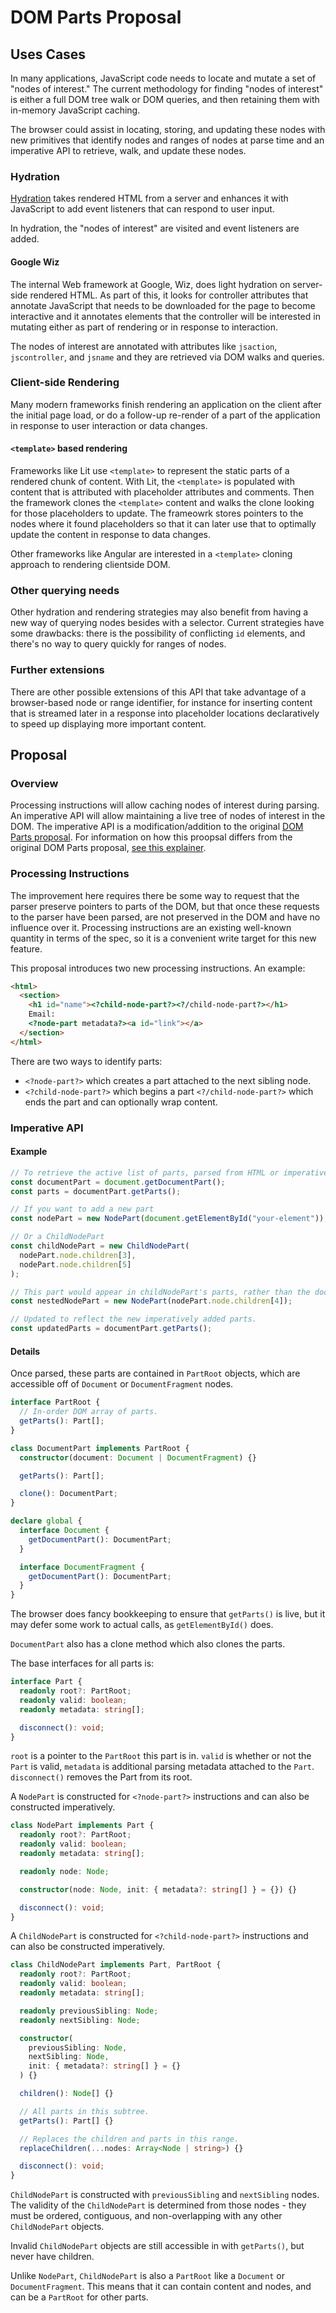 # DOM Parts Proposal

## Uses Cases

In many applications, JavaScript code needs to locate and mutate a set of "nodes of interest." The current methodology for finding "nodes of interest" is either a full DOM tree walk or DOM queries, and then retaining them with in-memory JavaScript caching.

The browser could assist in locating, storing, and updating these nodes with new primitives that identify nodes and ranges of nodes at parse time and an imperative API to retrieve, walk, and update these nodes.

### Hydration

[Hydration](<https://en.wikipedia.org/wiki/Hydration_(web_development)>) takes rendered HTML from a server and enhances it with JavaScript to add event listeners that can respond to user input.

In hydration, the "nodes of interest" are visited and event listeners are added.

#### Google Wiz

The internal Web framework at Google, Wiz, does light hydration on server-side rendered HTML. As part of this, it looks for controller attributes that annotate JavaScript that needs to be downloaded for the page to become interactive and it annotates elements that the controller will be interested in mutating either as part of rendering or in response to interaction.

The nodes of interest are annotated with attributes like `jsaction`, `jscontroller`, and `jsname` and they are retrieved via DOM walks and queries.

### Client-side Rendering

Many modern frameworks finish rendering an application on the client after the initial page load, or do a follow-up re-render of a part of the application in response to user interaction or data changes.

#### `<template>` based rendering

Frameworks like Lit use `<template>` to represent the static parts of a rendered chunk of content. With Lit, the `<template>` is populated with content that is attributed with placeholder attributes and comments. Then the framework clones the `<template>` content and walks the clone looking for those placeholders to update. The frameowrk stores pointers to the nodes where it found placeholders so that it can later use that to optimally update the content in response to data changes.

Other frameworks like Angular are interested in a `<template>` cloning approach to rendering clientside DOM.

### Other querying needs

Other hydration and rendering strategies may also benefit from having a new way of querying nodes besides with a selector. Current strategies have some drawbacks: there is the possibility of conflicting `id` elements, and there's no way to query quickly for ranges of nodes.

### Further extensions

There are other possible extensions of this API that take advantage of a browser-based node or range identifier, for instance for inserting content that is streamed later in a response into placeholder locations declaratively to speed up displaying more important content.

## Proposal

### Overview

Processing instructions will allow caching nodes of interest during parsing. An imperative API will allow maintaining a live tree of nodes of interest in the DOM. The imperative API is a modification/addition to the original [DOM Parts proposal](https://github.com/WICG/webcomponents/blob/gh-pages/proposals/DOM-Parts.md). For information on how this proopsal differs from the original DOM Parts proposal, [see this explainer](./dom_parts_differences.md).

### Processing Instructions

The improvement here requires there be some way to request that the parser preserve pointers to parts of the DOM, but that once these requests to the parser have been parsed, are not preserved in the DOM and have no influence over it.
Processing instructions are an existing well-known quantity in terms of the spec, so it is a convenient write target for this new feature.

This proposal introduces two new processing instructions. An example:

```html
<html>
  <section>
    <h1 id="name"><?child-node-part?><?/child-node-part?></h1>
    Email:
    <?node-part metadata?><a id="link"></a>
  </section>
</html>
```

There are two ways to identify parts:

- `<?node-part?>` which creates a part attached to the next sibling node.
- `<?child-node-part?>` which begins a part `<?/child-node-part?>` which ends the part and can optionally wrap content.

### Imperative API

#### Example

```js
// To retrieve the active list of parts, parsed from HTML or imperatively.
const documentPart = document.getDocumentPart();
const parts = documentPart.getParts();

// If you want to add a new part
const nodePart = new NodePart(document.getElementById("your-element"));

// Or a ChildNodePart
const childNodePart = new ChildNodePart(
  nodePart.node.children[3],
  nodePart.node.children[5]
);

// This part would appear in childNodePart's parts, rather than the document part.
const nestedNodePart = new NodePart(nodePart.node.children[4]);

// Updated to reflect the new imperatively added parts.
const updatedParts = documentPart.getParts();
```

#### Details

Once parsed, these parts are contained in `PartRoot` objects, which are accessible off of `Document` or `DocumentFragment` nodes.

```ts
interface PartRoot {
  // In-order DOM array of parts.
  getParts(): Part[];
}

class DocumentPart implements PartRoot {
  constructor(document: Document | DocumentFragment) {}

  getParts(): Part[];

  clone(): DocumentPart;
}

declare global {
  interface Document {
    getDocumentPart(): DocumentPart;
  }

  interface DocumentFragment {
    getDocumentPart(): DocumentPart;
  }
}
```

The browser does fancy bookkeeping to ensure that `getParts()` is live, but it may defer some work to actual calls, as `getElementById()` does.

`DocumentPart` also has a clone method which also clones the parts.

The base interfaces for all parts is:

```ts
interface Part {
  readonly root?: PartRoot;
  readonly valid: boolean;
  readonly metadata: string[];

  disconnect(): void;
}
```

`root` is a pointer to the `PartRoot` this part is in. `valid` is whether or not the `Part` is valid, `metadata` is additional parsing metadata attached to the `Part`. `disconnect()` removes the Part from its root.

A `NodePart` is constructed for `<?node-part?>` instructions and can also be constructed imperatively.

```ts
class NodePart implements Part {
  readonly root?: PartRoot;
  readonly valid: boolean;
  readonly metadata: string[];

  readonly node: Node;

  constructor(node: Node, init: { metadata?: string[] } = {}) {}

  disconnect(): void;
}
```

A `ChildNodePart` is constructed for `<?child-node-part?>` instructions and can also be constructed imperatively.

```ts
class ChildNodePart implements Part, PartRoot {
  readonly root?: PartRoot;
  readonly valid: boolean;
  readonly metadata: string[];

  readonly previousSibling: Node;
  readonly nextSibling: Node;

  constructor(
    previousSibling: Node,
    nextSibling: Node,
    init: { metadata?: string[] } = {}
  ) {}

  children(): Node[] {}

  // All parts in this subtree.
  getParts(): Part[] {}

  // Replaces the children and parts in this range.
  replaceChildren(...nodes: Array<Node | string>) {}

  disconnect(): void;
}
```

`ChildNodePart` is constructed with `previousSibling` and `nextSibling` nodes. The validity of the `ChildNodePart` is determined from those nodes - they must be ordered, contiguous, and non-overlapping with any other `ChildNodePart` objects.

Invalid `ChildNodePart` objects are still accessible in with `getParts()`, but never have children.

Unlike `NodePart`, `ChildNodePart` is also a `PartRoot` like a `Document` or `DocumentFragment`. This means that it can contain content and nodes, and can be a `PartRoot` for other parts.
